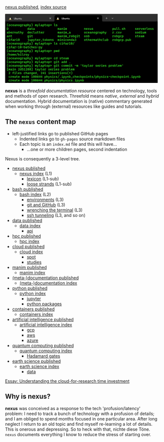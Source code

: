 [nexus published](https://robfatland.github.io/nexus), [index source](https://github.com/robfatland/nexus/blob/gh-pages/index.md)


<img src="assets/img/greenandblack.png"
     alt="green and black icon"
     width="500"
     style="float: center; margin-right: 10px;" />



**nexus** is a *threefold documentation resource* centered on technology, tools and methods of open research.
Threefold means *native*, *external* and *hybrid* documentation. Hybrid documentation is (native) commentary 
generated when working through (external) resources like guides and tutorials.


## The `nexus` content map 


- left-justified links go to published GitHub pages
    - Indented links go to `gh-pages` source markdown files
    - Each topic is an `index.md` file and this will have...
        - ...one or more children pages, second indentation


Nexus is consequently a 3-level tree. 


- [nexus published](https://robfatland.github.io/nexus)
    - [nexus index](https://github.com/robfatland/nexus/blob/gh-pages/index.md) (L1)
        - [lexicon](https://github.com/robfatland/nexus/blob/gh-pages/lexicon.md) (L1-sub)
        - [loose strands](https://github.com/robfatland/nexus/blob/gh-pages/loosestrands.md) (L1-sub)
- [bash published](https://robfatland.github.io/nexus/bash)
    - [bash index](https://github.com/robfatland/nexus/blob/gh-pages/bash/index.md) (L2)
        - [environments](https://github.com/robfatland/nexus/blob/gh-pages/bash/env.md) (L3)
        - [git and GitHub](https://github.com/robfatland/nexus/blob/gh-pages/bash/git.md) (L3)
        - [wrenching the terminal](https://github.com/robfatland/nexus/blob/gh-pages/bash/terminal.md) (L3)
        - [ssh tunneling](https://github.com/robfatland/nexus/blob/gh-pages/bash/tunneling.md) (L3, and so on)
- [data published](https://robfatland.github.io/nexus/data)
    - [data index](https://github.com/robfatland/nexus/blob/gh-pages/data/index.md)
        - [api](https://github.com/robfatland/nexus/blob/gh-pages/data/api.md)
- [hpc published](https://robfatland.github.io/nexus/hpc)
    - [hpc index](https://github.com/robfatland/nexus/blob/gh-pages/hpc/index.md)
- [cloud published](https://robfatland.github.io/nexus/cloud)
    - [cloud index](https://github.com/robfatland/nexus/blob/gh-pages/cloud/index.md)
        - [spot](https://github.com/robfatland/nexus/blob/gh-pages/cloud/spot.md)
        - [studies](https://github.com/robfatland/nexus/blob/gh-pages/cloud/studies.md)
- [manim published](https://robfatland.github.io/nexus/manim)
    - [manim index](https://github.com/robfatland/nexus/blob/gh-pages/manim/index.md)
- [(meta-)documentation published](https://robfatland.github.io/nexus/documentation)
    - [(meta-)documentation index](https://github.com/robfatland/nexus/blob/gh-pages/documentation/index.md)
- [python published](https://robfatland.github.io/nexus/python)
    - [python index](https://github.com/robfatland/nexus/blob/gh-pages/python/index.md)
        - [jupyter](https://github.com/robfatland/nexus/blob/gh-pages/python/jupyter.md)
        - [python packages](https://github.com/robfatland/nexus/blob/gh-pages/python/packages.md)
- [containers published](https://robfatland.github.io/nexus/containers)
    - [containers index](https://github.com/robfatland/nexus/blob/gh-pages/containers/index.md)
- [artificial intelligence published](https://robfatland.github.io/nexus/ai)
    - [artificial intelligence index](https://github.com/robfatland/nexus/blob/gh-pages/ai/index.md)
        - [gcp](https://github.com/robfatland/nexus/blob/gh-pages/ai/gcp.md)
        - [aws](https://github.com/robfatland/nexus/blob/gh-pages/ai/aws.md)
        - [azure](https://github.com/robfatland/nexus/blob/gh-pages/ai/azure.md)
- [quantum computing published](https://robfatland.github.io/nexus/quantum)
    - [quantum computing index](https://github.com/robfatland/nexus/blob/gh-pages/quantum/index.md)
        - [Hadamard gates](https://github.com/robfatland/nexus/blob/gh-pages/quantum/hadamard.md)
- [earth science published](https://robfatland.github.io/nexus/earth)
    - [earth science index](https://github.com/robfatland/nexus/blob/gh-pages/earth/index.md)
        - [data](https://github.com/robfatland/nexus/blob/gh-pages/earth/data.md)


[Essay: Understanding the cloud-for-research time investment](https://github.com/robfatland/nexus/blob/gh-pages/bash/index.md#the-basic-idea-here)


## Why is nexus?


**nexus** was conceived as a response to the tech 'profusion/latency' problem: I need to track a bunch
of technology with a profusion of details; and I am obliged to spend months focused in one particular area. 
After long neglect I return to an old topic and find myself re-learning a lot of details. This is onerous 
and depressing. So to heck with that, nichte diese Töne. `nexus` documents everything I know to reduce
the stress of starting over.

